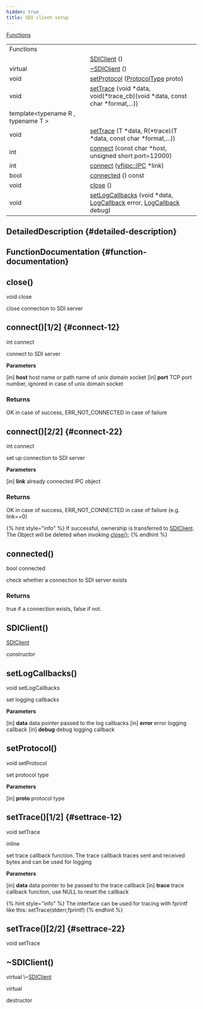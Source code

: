 ```yaml
---
hidden: true
title: SDI client setup
---
```


[Functions](#func-members)

|  |  |
|----|----|
| Functions |  |
|   | [SDIClient](#ga55fe10473f030082d296a204e2cbf0ec) () |
| virtual  | [\~SDIClient](#ga5f736363bff55bdf1e71c8a0fcfc6fae) () |
| void  | [setProtocol](#gab5e31e9de33ab7fcc6694fed46316476) (<a href="classvfisdi_1_1_s_d_i_client.md#a2b99fb4e4914a533566284f2ed3b0186">ProtocolType</a> proto) |
| void  | [setTrace](#gafa075c0e3920b23acdb73134144fa09a) (void \*data, void(\*trace_cb)(void \*data, const char \*format,\...)) |
| template\<typename R , typename T \> |  |
| void  | [setTrace](#ga3b744ccb84fd14d5cc03de91164474df) (T \*data, R(\*trace)(T \*data, const char \*format,\...)) |
| int  | [connect](#gaadabac17c905f50d1379d3ba5fbdd0e6) (const char \*host, unsigned short port=12000) |
| int  | [connect](#ga08726c29f247dc150549abdcd3067090) (<a href="classvfiipc_1_1_i_p_c.md">vfiipc::IPC</a> \*link) |
| bool  | [connected](#gaa0fd96bc25e3d509fb54028c2e4b91f6) () const |
| void  | [close](#ga5ae591df94fc66ccb85cbb6565368bca) () |
| void  | [setLogCallbacks](#gaeefef07c14e42d4a2912f25e0c8c3839) (void \*data, <a href="classvfisdi_1_1_s_d_i_client.md#a1662fee6a6241f5c824ea55bdc1bac92">LogCallback</a> error, <a href="classvfisdi_1_1_s_d_i_client.md#a1662fee6a6241f5c824ea55bdc1bac92">LogCallback</a> debug) |

## DetailedDescription {#detailed-description}

## FunctionDocumentation {#function-documentation}

## close() <a href="#ga5ae591df94fc66ccb85cbb6565368bca" id="ga5ae591df94fc66ccb85cbb6565368bca"></a>

<p>void close</p>

close connection to SDI server

## connect()\[1/2\] <a href="#gaadabac17c905f50d1379d3ba5fbdd0e6" id="gaadabac17c905f50d1379d3ba5fbdd0e6"></a> {#connect-12}

<p>int connect</p>

connect to SDI server

**Parameters**

\[in\] **host** host name or path name of unix domain socket \[in\] **port** TCP port number, ignored in case of unix domain socket

### Returns

OK in case of success, ERR_NOT_CONNECTED in case of failure

## connect()\[2/2\] <a href="#ga08726c29f247dc150549abdcd3067090" id="ga08726c29f247dc150549abdcd3067090"></a> {#connect-22}

<p>int connect</p>

set up connection to SDI server

**Parameters**

\[in\] **link** already connected IPC object

### Returns

OK in case of success, ERR_NOT_CONNECTED in case of failure (e.g. link==0)


{% hint style="info" %}
If successful, ownership is transferred to <a href="classvfisdi_1_1_s_d_i_client.md">SDIClient</a>. The Object will be deleted when invoking [close()](#ga5ae591df94fc66ccb85cbb6565368bca);
{% endhint %}

## connected() <a href="#gaa0fd96bc25e3d509fb54028c2e4b91f6" id="gaa0fd96bc25e3d509fb54028c2e4b91f6"></a>

<p>bool connected</p>

check whether a connection to SDI server exists

### Returns

true if a connection exists, false if not.

## SDIClient() <a href="#ga55fe10473f030082d296a204e2cbf0ec" id="ga55fe10473f030082d296a204e2cbf0ec"></a>

<p><a href="classvfisdi_1_1_s_d_i_client.md">SDIClient</a></p>

constructor

## setLogCallbacks() <a href="#gaeefef07c14e42d4a2912f25e0c8c3839" id="gaeefef07c14e42d4a2912f25e0c8c3839"></a>

<p>void setLogCallbacks</p>

set logging callbacks

**Parameters**

\[in\] **data** data pointer passed to the log callbacks \[in\] **error** error logging callback \[in\] **debug** debug logging callback

## setProtocol() <a href="#gab5e31e9de33ab7fcc6694fed46316476" id="gab5e31e9de33ab7fcc6694fed46316476"></a>

<p>void setProtocol</p>

set protocol type

**Parameters**

\[in\] **proto** protocol type

## setTrace()\[1/2\] <a href="#ga3b744ccb84fd14d5cc03de91164474df" id="ga3b744ccb84fd14d5cc03de91164474df"></a> {#settrace-12}

<p>void setTrace</p>

inline

set trace callback function. The trace callback traces sent and received bytes and can be used for logging

**Parameters**

\[in\] **data** data pointer to be passed to the trace callback \[in\] **trace** trace callback function, use NULL to reset the callback


{% hint style="info" %}
The interface can be used for tracing with fprintf like this: setTrace(stderr,fprintf)
{% endhint %}

## setTrace()\[2/2\] <a href="#gafa075c0e3920b23acdb73134144fa09a" id="gafa075c0e3920b23acdb73134144fa09a"></a> {#settrace-22}

<p>void setTrace</p>

## \~SDIClient() <a href="#ga5f736363bff55bdf1e71c8a0fcfc6fae" id="ga5f736363bff55bdf1e71c8a0fcfc6fae"></a>

<p>virtual \~<a href="classvfisdi_1_1_s_d_i_client.md">SDIClient</a></p>

virtual

destructor
